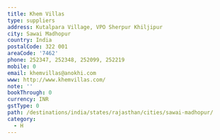```yaml
---
title: Khem Villas
type: suppliers
address: Kutalpara Village, VPO Sherpur Khiljipur
city: Sawai Madhopur
country: India
postalCode: 322 001
areaCode: '7462'
phone: 252347, 252348, 252099, 252219
mobile: 0
email: khemvillas@anokhi.com
www: http://www.khemvillas.com/
note: ''
bookThrough: 0
currency: INR
gstType: 0
path: /destinations/india/states/rajasthan/cities/sawai-madhopur/
category:
  - H
---
```


